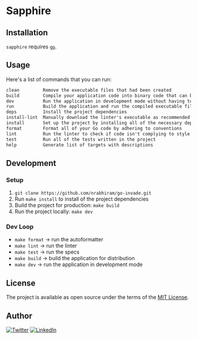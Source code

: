 # Sapphire

## Installation

`sapphire` requires [`go`](https://go.dev/doc/install).

## Usage

Here's a list of commands that you can run:

```txt
clean         Remove the executable files that had been created 
build         Compile your application code into binary code that can be run as an executable 
dev           Run the application in development mode without having to build and run the executable file 
run           Build the application and run the compiled executable file 
deps          Install the project dependencies 
install-lint  Manually download the linter's executable as recommended by gloangci-lint maintainers 
install       Set up the project by installing all of the necessary dependencies and the linter 
format        Format all of your Go code by adhering to conventions 
lint          Run the linter to check if code isn't complying to style guides 
test          Run all of the tests written in the project 
help          Generate list of targets with descriptions
```

## Development

### Setup

1. `git clone https://github.com/nrabhiram/go-invade.git`
2. Run `make install` to install of the project dependencies
3. Build the project for production: `make build`
4. Run the project locally: `make dev`

### Dev Loop

- `make format` → run the autoformatter
- `make lint` → run the linter
- `make test` → run the specs
- `make build` → build the application for distribution
- `make dev` → run the application in development mode

## License

The project is available as open source under the terms of the [MIT License](LICENSE).

## Author

[![Twitter](https://img.shields.io/badge/follow-%40nrabhiram-1DA1F2?style=flat&logo=Twitter)](https://twitter.com/nrabhiram)
[![LinkedIn](https://img.shields.io/badge/connect-%40abhiramreddy-%230077B5?style=flat&logo=LinkedIn)](https://www.linkedin.com/in/abhiram-reddy-23285b196/)